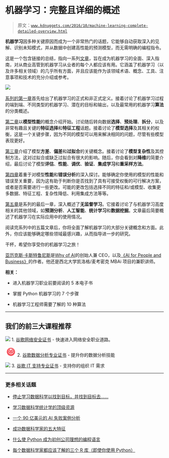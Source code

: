 # 机器学习：完整且详细的概述

> 原文：[`www.kdnuggets.com/2016/10/machine-learning-complete-detailed-overview.html`](https://www.kdnuggets.com/2016/10/machine-learning-complete-detailed-overview.html)

**机器学习**因多种关键原因而成为一个非常热门的话题，它能够自动获取深入的见解、识别未知模式，并从数据中创建高性能的预测模型，而无需明确的编程指令。

这是一个包含链接的总结，指向一系列[文章](http://www.innoarchitech.com/machine-learning-an-in-depth-non-technical-guide/?utm_source=kdnuggets&utm_medium=post&utm_content=originallink&utm_campaign=guest)，旨在成为机器学习的全面、深入指南，对从商业高管到机器学习从业者的每个人都应该有用。它涵盖了机器学习（以及许多相关领域）的几乎所有方面，并且应该能作为该领域术语、概念、工具、注意事项和技术的充分介绍或参考。

![](img/644ceb438f2cd93ac367e466d60facc0.png)

[系列的第一章](http://www.innoarchitech.com/machine-learning-an-in-depth-non-technical-guide/?utm_source=kdnuggets&utm_medium=post&utm_content=originallink&utm_campaign=guest)首先给出了机器学习的正式和非正式定义。接着讨论了机器学习过程的端到端、不同类型的机器学习、潜在的目标和输出，以及最常用的机器学习**算法**的分类概述。

[第二章](http://www.innoarchitech.com/machine-learning-an-in-depth-non-technical-guide-part-2/?utm_source=kdnuggets&utm_medium=post&utm_content=originallink&utm_campaign=guest)以**模型性能**的概念介绍开始。讨论随后转向数据**选择**、**预处理**、**拆分**，以及非常有趣且关键的**特征选择**和**特征工程**话题。接着讨论了**模型选择**及其相关的权衡，这是一个关键步骤，因为不同的模型可以用来解决相同的问题，尽管有些模型表现更好。

[第三章](http://www.innoarchitech.com/machine-learning-an-in-depth-non-technical-guide-part-3/?utm_source=kdnuggets&utm_medium=post&utm_content=originallink&utm_campaign=guest)介绍了模型**方差**、**偏差**和**过拟合**的关键概念。接着讨论了**模型复杂性**及其控制方法，这对过拟合或缺乏过拟合有很大的影响。随后，你会看到对**降维**的简要介绍，最后讨论了模型**评估**、**性能**、**调优**、**验证**、**集成学习**和**重采样方法**。

[第四章](http://www.innoarchitech.com/machine-learning-an-in-depth-non-technical-guide-part-4/?utm_source=kdnuggets&utm_medium=post&utm_content=originallink&utm_campaign=guest)着重于对模型**性能**和**错误分析**的深入探讨。能够确定你使用的模型的性能和错误至关重要，因为这有助于判断你是否找到了具有可接受权衡的可行解决方案，或者是否需要进行一些更改。可能的更改包括选择不同的特征和/或模型、收集更多数据、特征工程、复杂性降低、利用集成方法等等。

[第五章](http://www.innoarchitech.com/machine-learning-an-in-depth-non-technical-guide-part-5/?utm_source=kdnuggets&utm_medium=post&utm_content=originallink&utm_campaign=guest)是系列的最后一章，深入概述了**无监督学习**。它接着讨论了与机器学习高度相关的其他领域，如**预测分析**、**人工智能**、**统计学习**和**数据挖掘**。文章最后简要概述了机器学习在实际应用中的使用情况。

阅读完系列中的五篇文章后，你将全面了解机器学习的大部分关键概念和方面。此外，你应该能够确定哪些领域最感兴趣，从而指导进一步的研究。

干杯，希望你享受你的机器学习之旅！

[亚历克斯·卡斯特鲁尼斯](https://www.whyofai.com/alex-castrounis)是[Why of AI](https://www.whyofai.com/)的创始人兼 CEO，以及[《AI for People and Business》](https://www.whyofai.com/ai-book)的作者。他还是西北大学凯洛格/麦考密克 MBAi 项目的兼职讲师。

**相关：**

+   进入机器学习职业前要阅读的 5 本电子书

+   掌握 Python 机器学习的 7 个步骤

+   机器学习工程师需要了解的 10 种算法

* * *

## 我们的前三大课程推荐

![](img/0244c01ba9267c002ef39d4907e0b8fb.png) 1\. [谷歌网络安全证书](https://www.kdnuggets.com/google-cybersecurity) - 快速进入网络安全职业道路。

![](img/e225c49c3c91745821c8c0368bf04711.png) 2\. [谷歌数据分析专业证书](https://www.kdnuggets.com/google-data-analytics) - 提升你的数据分析技能

![](img/0244c01ba9267c002ef39d4907e0b8fb.png) 3\. [谷歌 IT 支持专业证书](https://www.kdnuggets.com/google-itsupport) - 支持你的组织 IT 需求

* * *

### 更多相关话题

+   [停止学习数据科学以找到目标，并找到目标去……](https://www.kdnuggets.com/2021/12/stop-learning-data-science-find-purpose.html)

+   [学习数据科学统计学的顶级资源](https://www.kdnuggets.com/2021/12/springboard-top-resources-learn-data-science-statistics.html)

+   [一个 90 亿美元的 AI 失败案例分析](https://www.kdnuggets.com/2021/12/9b-ai-failure-examined.html)

+   [成功数据科学家的五大特征](https://www.kdnuggets.com/2021/12/5-characteristics-successful-data-scientist.html)

+   [什么使 Python 成为初创公司理想的编程语言](https://www.kdnuggets.com/2021/12/makes-python-ideal-programming-language-startups.html)

+   [每个数据科学家都应该了解的三个 R 库（即使你使用 Python）](https://www.kdnuggets.com/2021/12/three-r-libraries-every-data-scientist-know-even-python.html)
